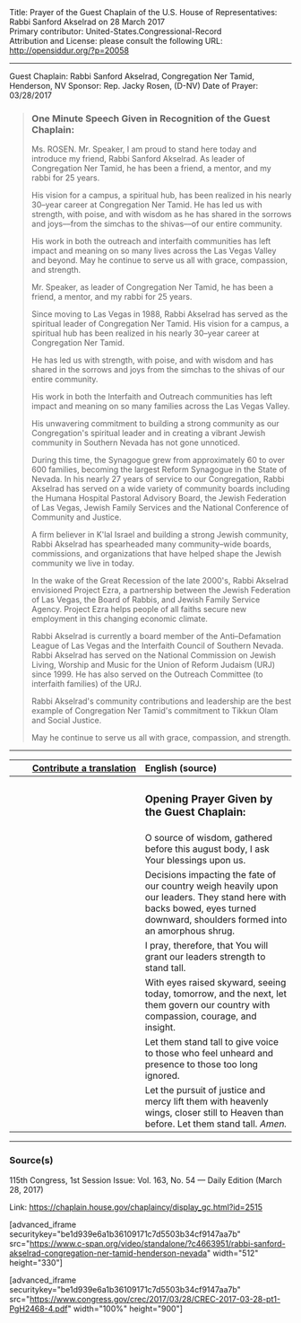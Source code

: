 <html>
<head></head>
<body>
Title: Prayer of the Guest Chaplain of the U.S. House of Representatives: Rabbi Sanford Akselrad on 28 March 2017<br />
Primary contributor: United-States.Congressional-Record<br />
Attribution and License: please consult the following URL: <a href="http://opensiddur.org/?p=20058">http://opensiddur.org/?p=20058</a>
<p />
<hr />

Guest Chaplain: Rabbi Sanford Akselrad, Congregation Ner Tamid, Henderson, NV
Sponsor: Rep. Jacky Rosen, (D-NV)
Date of Prayer: 03/28/2017

<blockquote>
<h3>One Minute Speech Given in Recognition of the Guest Chaplain:</h3>
Ms. ROSEN. Mr. Speaker, I am proud to stand here today and introduce my friend, Rabbi Sanford Akselrad. As leader of Congregation Ner Tamid, he has been a friend, a mentor, and my rabbi for 25 years.

His vision for a campus, a spiritual hub, has been realized in his nearly 30–year career at Congregation Ner Tamid. He has led us with strength, with poise, and with wisdom as he has shared in the sorrows and joys––from the simchas to the shivas––of our entire community.

His work in both the outreach and interfaith communities has left impact and meaning on so many lives across the Las Vegas Valley and beyond. May he continue to serve us all with grace, compassion, and strength.

Mr. Speaker, as leader of Congregation Ner Tamid, he has been a friend, a mentor, and my rabbi for 25 years.

Since moving to Las Vegas in 1988, Rabbi Akselrad has served as the spiritual leader of Congregation Ner Tamid. His vision for a campus, a spiritual hub has been realized in his nearly 30–year career at Congregation Ner Tamid.

He has led us with strength, with poise, and with wisdom and has shared in the sorrows and joys from the simchas to the shivas of our entire community.

His work in both the Interfaith and Outreach communities has left impact and meaning on so many families across the Las Vegas Valley.

His unwavering commitment to building a strong community as our 
Congregation's spiritual leader and in creating a vibrant Jewish community in Southern Nevada has not gone unnoticed.

During this time, the Synagogue grew from approximately 60 to over 600 families, becoming the largest Reform Synagogue in the State of Nevada. In his nearly 27 years of service to our Congregation, Rabbi Akselrad has served on a wide variety of community boards including the Humana Hospital Pastoral Advisory Board, the Jewish Federation of Las Vegas, Jewish Family Services and the National Conference of Community and Justice.

A firm believer in K'lal Israel and building a strong Jewish community, Rabbi Akselrad has spearheaded many community–wide boards, commissions, and organizations that have helped shape the Jewish community we live in today.

In the wake of the Great Recession of the late 2000's, Rabbi Akselrad 
envisioned Project Ezra, a partnership between the Jewish Federation of Las Vegas, the Board of Rabbis, and Jewish Family Service Agency. Project Ezra helps people of all faiths secure new employment in this changing economic climate.

Rabbi Akselrad is currently a board member of the Anti–Defamation League of Las Vegas and the Interfaith Council of Southern Nevada. Rabbi Akselrad has served on the National Commission on Jewish Living, Worship and Music for the Union of Reform Judaism (URJ) since 1999. He has also served on the Outreach Committee (to interfaith families) of the URJ.

Rabbi Akselrad's community contributions and leadership are the best example of Congregation Ner Tamid's commitment to Tikkun Olam and Social Justice.

May he continue to serve us all with grace, compassion, and strength.
</blockquote>

<hr />

<table style="margin-left: auto;margin-right: auto;" class="draggable">
<thead><tr><th id="x" style="text-align: right;"><a href="/contributing/upload/">Contribute a translation</a></th><th style="text-align: left;">English (source)</th></tr></thead>
<tbody>
<tr><td style="vertical-align:top;" width="46%">
<div class="liturgy"><span lang="he">

</span></div></td>
 
<td style="vertical-align:top;" width="53%">
<div class="english">
<h3>Opening Prayer Given by the Guest Chaplain:</h3>
</div></td></tr>


<tr><td style="vertical-align:top;" width="46%">
<div class="liturgy"><span lang="he">

</span></div></td>
 
<td style="vertical-align:top;" width="53%">
<div class="english">
O source of wisdom, 
gathered before this august body, 
I ask Your blessings upon us.
</div></td></tr>


<tr><td style="vertical-align:top;" width="46%">
<div class="liturgy"><span lang="he">

</span></div></td>
 
<td style="vertical-align:top;" width="53%">
<div class="english">
Decisions impacting the fate of our country 
weigh heavily upon our leaders. 
They stand here with backs bowed, 
eyes turned downward, 
shoulders formed into an amorphous shrug.
</div></td></tr>


<tr><td style="vertical-align:top;" width="46%">
<div class="liturgy"><span lang="he">

</span></div></td>
 
<td style="vertical-align:top;" width="53%">
<div class="english">
I pray, therefore, 
that You will grant our leaders strength 
to stand tall.
</div></td></tr>


<tr><td style="vertical-align:top;" width="46%">
<div class="liturgy"><span lang="he">

</span></div></td>
 
<td style="vertical-align:top;" width="53%">
<div class="english">
With eyes raised skyward, 
seeing today, 
tomorrow, 
and the next, 
let them govern our country 
with compassion, 
courage, 
and insight.
</div></td></tr>


<tr><td style="vertical-align:top;" width="46%">
<div class="liturgy"><span lang="he">

</span></div></td>
 
<td style="vertical-align:top;" width="53%">
<div class="english">
Let them stand tall 
to give voice to those who feel unheard 
and presence to those too long ignored.
</div></td></tr>


<tr><td style="vertical-align:top;" width="46%">
<div class="liturgy"><span lang="he">

</span></div></td>
 
<td style="vertical-align:top;" width="53%">
<div class="english">
Let the pursuit of justice and mercy 
lift them with heavenly wings,
closer still to Heaven than before. 
Let them stand tall. 
<em>Amen.</em>
</div></td></tr>
</tbody></table>

<hr />

<h3>Source(s)</h3>

115th Congress, 1st Session
Issue: Vol. 163, No. 54 — Daily Edition (March 28, 2017)

Link: <a href="https://chaplain.house.gov/chaplaincy/display_gc.html?id=2515">https://chaplain.house.gov/chaplaincy/display_gc.html?id=2515</a>

[advanced_iframe securitykey="be1d939e6a1b36109171c7d5503b34cf9147aa7b" src="https://www.c-span.org/video/standalone/?c4663951/rabbi-sanford-akselrad-congregation-ner-tamid-henderson-nevada" width="512" height="330"]

[advanced_iframe securitykey="be1d939e6a1b36109171c7d5503b34cf9147aa7b" src="https://www.congress.gov/crec/2017/03/28/CREC-2017-03-28-pt1-PgH2468-4.pdf" width="100%" height="900"]
</body>
</html>